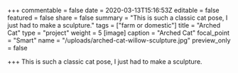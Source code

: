 +++
commentable = false
date = 2020-03-13T15:16:53Z
editable = false
featured = false
share = false
summary = "This is such a classic cat pose, I just had to make a sculpture."
tags = ["farm or domestic"]
title = "Arched Cat"
type = "project"
weight = 5
[image]
caption = "Arched Cat"
focal_point = "Smart"
name = "/uploads/arched-cat-willow-sculpture.jpg"
preview_only = false

+++
This is such a classic cat pose, I just had to make a sculpture.